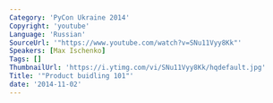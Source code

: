 ```yaml
---
Category: 'PyCon Ukraine 2014'
Copyright: 'youtube'
Language: 'Russian'
SourceUrl: '"https://www.youtube.com/watch?v=SNu11Vyy8Kk"'
Speakers: [Max Ischenko]
Tags: []
ThumbnailUrl: 'https://i.ytimg.com/vi/SNu11Vyy8Kk/hqdefault.jpg'
Title: '"Product buidling 101"'
date: '2014-11-02'
---
```


